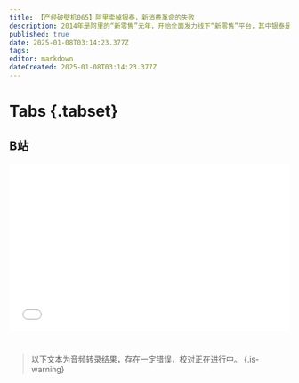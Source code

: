 ```yaml
---
title: 【产经破壁机065】阿里卖掉银泰，新消费革命的失败
description: 2014年是阿里的“新零售”元年，开始全面发力线下“新零售”平台，其中银泰是重中之重。但十年过去，想象中的中产消费新图景并未到来，中国消费者最认可的市场要素还是性价比。阿里赌错了吗？
published: true
date: 2025-01-08T03:14:23.377Z
tags: 
editor: markdown
dateCreated: 2025-01-08T03:14:23.377Z
---
```


# Tabs {.tabset}

## B站

<div style="position: relative; padding: 30% 45%;">
<iframe style="position: absolute; width: 100%; height: 100%; left: 0; top: 0;" src="//player.bilibili.com/player.html?&bvid=BV1cZrWY2EzV&page=1&as_wide=1&high_quality=1&danmaku=1&autoplay=0" scrolling="no" border="0" frameborder="no" framespacing="0" allowfullscreen="true"></iframe>
</div>


#

> 以下文本为音频转录结果，存在一定错误，校对正在进行中。
{.is-warning}